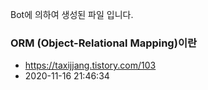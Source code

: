 Bot에 의하여 생성된 파일 입니다. 
### ORM (Object-Relational Mapping)이란 
- https://taxijjang.tistory.com/103 
- 2020-11-16 21:46:34 
